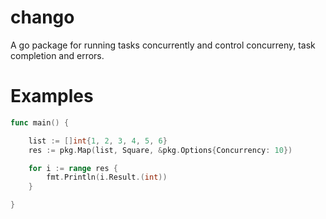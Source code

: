 # chango
A go package for running tasks concurrently and control concurreny, task completion and errors.

# Examples
```go
func main() {

	list := []int{1, 2, 3, 4, 5, 6}
	res := pkg.Map(list, Square, &pkg.Options{Concurrency: 10})

	for i := range res {
		fmt.Println(i.Result.(int))
	}

}
```